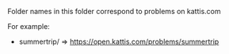 Folder names in this folder correspond to problems on kattis.com

For example:
* summertrip/ => https://open.kattis.com/problems/summertrip
